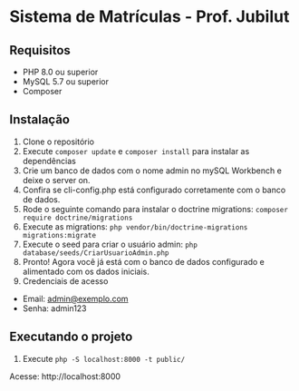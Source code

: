 # Sistema de Matrículas - Prof. Jubilut

## Requisitos
- PHP 8.0 ou superior
- MySQL 5.7 ou superior
- Composer

## Instalação

1. Clone o repositório
2. Execute `composer update` e `composer install` para instalar as dependências
3. Crie um banco de dados com o nome admin no mySQL Workbench e deixe o server on.
4. Confira se cli-config.php está configurado corretamente com o banco de dados.
5. Rode o seguinte comando para instalar o doctrine migrations: `composer require doctrine/migrations`
6. Execute as migrations: `php vendor/bin/doctrine-migrations migrations:migrate`
7. Execute o seed para criar o usuário admin: `php database/seeds/CriarUsuarioAdmin.php`
8. Pronto! Agora você já está com o banco de dados configurado e alimentado com os dados iniciais.
9. Credenciais de acesso
- Email: admin@exemplo.com
- Senha: admin123   


## Executando o projeto

1. Execute `php -S localhost:8000 -t public/`

Acesse: http://localhost:8000

